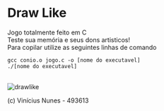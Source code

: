 # Draw Like
Jogo totalmente feito em C <br>
Teste sua memória e seus dons artisticos! <br>
Para copilar utilize as seguintes linhas de comando

```gcc conio.o jogo.c -o [nome do executavel]```<br>
```./[nome do executavel]```<br><br>


![drawlike](https://github.com/vininunes/drawlike/blob/main/images/drawlike_img.png)

(c) Vinícius Nunes - 493613
